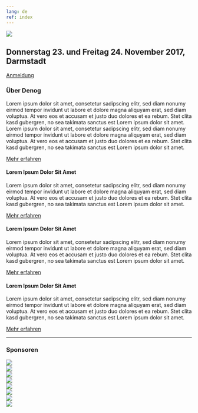 ```yaml
---
lang: de
ref: index
---
```

<div id="mainpage">
    <div class="pagecontentblock">
        <div class="row">
            <div class="col-sm-12">
                <div class="mainpagebox mainpageboxlarge">
                    <div>
                        <div class="container">
                            <div class="row">
                                <div class="col-sm-6">
                                    <img src="{{ site.url }}/images/denog_logo_konferenz_outline_large.jpg" id="mainpagelogo" />
                                </div>
                                <div class="col-sm-6">
                                    <h2 class="mainpageboxheadline">Donnerstag 23. und Freitag 24. November 2017, Darmstadt</h2>
                                    <p><a href="{{ site.url }}/{{ page.lang }}/anmeldung.html" class="btn btn-custom-default">Anmeldung <i class="ion-arrow-right-c"></i></a></p>                    
                                </div>
                            </div>
                        </div>
                    </div>
                </div>
            </div>
        </div>
        <div class="container">
            <div class="mainpagepaddedbox">
                <h3>Über Denog</h3>
                <p>Lorem ipsum dolor sit amet, consetetur sadipscing elitr, sed diam nonumy eirmod tempor invidunt ut labore et dolore magna aliquyam erat, sed diam voluptua. At vero eos et accusam et justo duo dolores et ea rebum. Stet clita kasd gubergren, no sea takimata sanctus est Lorem ipsum dolor sit amet. Lorem ipsum dolor sit amet, consetetur sadipscing elitr, sed diam nonumy eirmod tempor invidunt ut labore et dolore magna aliquyam erat, sed diam voluptua. At vero eos et accusam et justo duo dolores et ea rebum. Stet clita kasd gubergren, no sea takimata sanctus est Lorem ipsum dolor sit amet.</p>
                <a href="http://www.denog.de/meetings/denog9" target="new" class="btn btn-custom-default pull-right">Mehr erfahren <i class="ion-arrow-right-c"></i></a>
                <div class="clearfix"></div>
            </div>
            <div class="row">
                <div class="col-sm-4">
                    <div class="mainpagepaddedbox">
                        <div>
                            <h4>Lorem Ipsum Dolor Sit Amet</h4>
                            <p>Lorem ipsum dolor sit amet, consetetur sadipscing elitr, sed diam nonumy eirmod tempor invidunt ut labore et dolore magna aliquyam erat, sed diam voluptua. At vero eos et accusam et justo duo dolores et ea rebum. Stet clita kasd gubergren, no sea takimata sanctus est Lorem ipsum dolor sit amet.</p>
                            <a href="#" class="btn btn-custom-default mainpageboxlink pull-right">Mehr erfahren <i class="ion-arrow-right-c"></i></a>
                        </div>
                    </div>
                </div>
                <div class="col-sm-4">
                    <div class="mainpagepaddedbox">
                        <div>
                            <h4>Lorem Ipsum Dolor Sit Amet</h4>
                            <p>Lorem ipsum dolor sit amet, consetetur sadipscing elitr, sed diam nonumy eirmod tempor invidunt ut labore et dolore magna aliquyam erat, sed diam voluptua. At vero eos et accusam et justo duo dolores et ea rebum. Stet clita kasd gubergren, no sea takimata sanctus est Lorem ipsum dolor sit amet.</p>
                            <a href="#" class="btn btn-custom-default mainpageboxlink pull-right">Mehr erfahren <i class="ion-arrow-right-c"></i></a>
                        </div>
                    </div>
                </div>
                <div class="col-sm-4">
                    <div class="mainpagepaddedbox">
                        <div>
                            <h4>Lorem Ipsum Dolor Sit Amet</h4>
                            <p>Lorem ipsum dolor sit amet, consetetur sadipscing elitr, sed diam nonumy eirmod tempor invidunt ut labore et dolore magna aliquyam erat, sed diam voluptua. At vero eos et accusam et justo duo dolores et ea rebum. Stet clita kasd gubergren, no sea takimata sanctus est Lorem ipsum dolor sit amet.</p>
                            <a href="#" class="btn btn-custom-default mainpageboxlink pull-right">Mehr erfahren <i class="ion-arrow-right-c"></i></a>
                        </div>
                    </div>
                </div>
            </div>
        </div>
        <hr class="verticaldivider" />
        <div class="container">
            <div class="mainpagepaddedbox">
                <h3>Sponsoren</h3>
                <div id="sponsorslider">
                    <div class="sponsorsliderlogo">
                        <div class="sponsorsliderlogowrapper">
                            <div class="sponsorsliderlogoinnerwrapper">
                                <img src="{{ site.url }}/images/sponsoren2017/11xantaro.jpg" />
                            </div>
                        </div>
                    </div>
                    <div class="sponsorsliderlogo">
                        <div class="sponsorsliderlogowrapper">
                            <div class="sponsorsliderlogoinnerwrapper">
                                <img src="{{ site.url }}/images/sponsoren2017/12juniper.jpg" />
                        </div>
                    </div>
                    <div class="sponsorsliderlogo">
                        <div class="sponsorsliderlogowrapper">
                            <div class="sponsorsliderlogoinnerwrapper">
                                <img src="{{ site.url }}/images/sponsoren2017/21megaport.jpg" />
                            </div>
                        </div>
                    </div>
                    <div class="sponsorsliderlogo">
                        <div class="sponsorsliderlogowrapper">
                            <div class="sponsorsliderlogoinnerwrapper">
                                <img src="{{ site.url }}/images/sponsoren2017/22ecix.jpg" />
                            </div>
                        </div>
                    </div>
                    <div class="sponsorsliderlogo">
                        <div class="sponsorsliderlogowrapper">
                            <div class="sponsorsliderlogoinnerwrapper">
                                <img src="{{ site.url }}/images/sponsoren2017/anexia.jpg" />
                            </div>
                        </div>
                    </div>
                    <div class="sponsorsliderlogo">
                        <div class="sponsorsliderlogowrapper">
                            <div class="sponsorsliderlogoinnerwrapper">
                                <img src="{{ site.url }}/images/sponsoren2017/nokia.jpg" />
                            </div>
                        </div>
                    </div>
                    <div class="sponsorsliderlogo">
                        <div class="sponsorsliderlogowrapper">
                            <div class="sponsorsliderlogoinnerwrapper">
                                <img src="{{ site.url }}/images/sponsoren2017/syseleven.jpg" />
                            </div>
                        </div>
                    </div>
                    <div class="sponsorsliderlogo">
                        <div class="sponsorsliderlogowrapper">
                            <div class="sponsorsliderlogoinnerwrapper">
                                <img src="{{ site.url }}/images/sponsoren2017/thomas-krenn.jpg" />
                            </div>
                        </div>
                    </div>
                </div>
            </div>
        </div>
    </div>
</div>